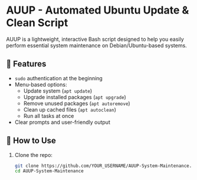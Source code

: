# AUUP - Automated Ubuntu Update & Clean Script

AUUP is a lightweight, interactive Bash script designed to help you easily perform essential system maintenance on Debian/Ubuntu-based systems.

## 🔧 Features
- `sudo` authentication at the beginning
- Menu-based options:
  - Update system (`apt update`)
  - Upgrade installed packages (`apt upgrade`)
  - Remove unused packages (`apt autoremove`)
  - Clean up cached files (`apt autoclean`)
  - Run all tasks at once
- Clear prompts and user-friendly output

## 🚀 How to Use

1. Clone the repo:
   ```bash
   git clone https://github.com/YOUR_USERNAME/AUUP-System-Maintenance.git
   cd AUUP-System-Maintenance
